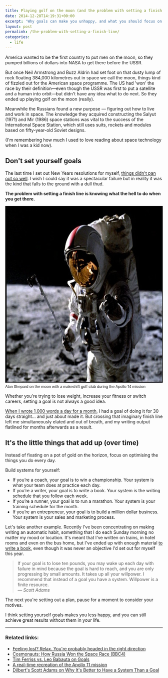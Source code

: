 ```yaml
---
title: Playing golf on the moon (and the problem with setting a finish line)
date: 2014-12-28T14:19:31+00:00
excerpt: 'Why goals can make you unhappy, and what you should focus on instead.'
layout: post
permalink: /the-problem-with-setting-a-finish-line/
categories:
  - life
---
```

America wanted to be the first country to put men on the moon, so they pumped billions of dollars into NASA to get there before the USSR.

But once Neil Armstrong and Buzz Aldrin had set foot on that dusty lump of rock floating 384,000 kilometres out in space we call the moon, things kind of fizzled out for the American space programme. The US had 'won' the race by their definition—even though the USSR was first to put a satellite and a human into orbit—but didn't have any idea what to do next. So they ended up playing golf on the moon (really).

Meanwhile the Russians found a new purpose — figuring out how to live and work in space. The knowledge they acquired constructing the Salyut (1971) and Mir (1986) space stations was vital to the success of the International Space Station, which still uses suits, rockets and modules based on fifty-year-old Soviet designs.

(I'm remembering how much I used to love reading about space technology when I was a kid now).

<h2 id="dontsetyourselfgoals">Don't set yourself goals</h2>

The last time I set out New Years resolutions for myself, <a href="http://greig.cc/i-never-finish-anyth">things didn't pan out so well</a>. I wish I could say it was a spectacular failure but in reality it was the kind that falls to the ground with a dull thud.

<strong>The problem with setting a finish line is knowing what the hell to do when you get there.</strong>

<img src="/media/golf-on-moon.jpg" alt="" width="750" height="563" class="alignnone size-full wp-image-1932" />
<small>Alan Shepard on the moon with a makeshift golf club during the Apollo 14 mission</small>

Whether you're trying to lose weight, increase your fitness or switch careers, setting a goal is not always a good idea.

<a href="http://greig.cc/writing-1000-words-daily-accountability-hack">When I wrote 1,000 words a day for a month</a>, I had a goal of doing it for 30 days straight... and just about made it. But crossing that imaginary finish line left me simultaneously elated and out of breath, and my writing output flatlined for months afterwards as a result.

<h2 id="itsthelittlethingsthataddupovertime">It's the little things that add up (over time)</h2>

Instead of fixating on a pot of gold on the horizon, focus on optimising the things you do every day.

Build systems for yourself:

<ul>
<li>If you’re a coach, your goal is to win a championship. Your system is what your team does at practice each day.</li>
<li>If you’re a writer, your goal is to write a book. Your system is the writing schedule that you follow each week.</li>
<li>If you’re a runner, your goal is to run a marathon. Your system is your training schedule for the month.</li>
<li>If you’re an entrepreneur, your goal is to build a million dollar business. Your system is your sales and marketing process.</li>
</ul>

Let's take another example. Recently I've been concentrating on making writing an automatic habit, something that I do each Sunday morning no matter my mood or location. It's meant that I've written on trains, in hotel rooms and even on the bus home, but I've ended up with enough material <a href="https://gum.co/reset-your-brain">to write a book</a>, even though it was never an objective I'd set out for myself this year.

<blockquote>
  If your goal is to lose ten pounds, you may wake up each day with failure in mind because the goal is hard to reach, and you are only progressing by small amounts. It takes up all your willpower. I recommend that instead of a goal you have a system. Willpower is a finite resource. <br>
  <em>— Scott Adams</em>
</blockquote>

The next you're setting out a plan, pause for a moment to consider your motives.

I think setting yourself goals makes you less happy, and you can still achieve great results without them in your life.

<hr />

<h3 id="relatedlinks">Related links:</h3>

<ul>
<li><a href="http://greig.cc/feeling-lost-relax-youre-probably-headed-in-the-right-direction">Feeling lost? Relax. You're probably headed in the right direction</a></li>
<li><a href="http://www.bbc.co.uk/iplayer/episode/b04lcxms/cosmonauts-how-russia-won-the-space-race">Cosmonauts: How Russia Won the Space Race (BBC4)</a></li>
<li><a href="https://vimeo.com/53629816">Tim Ferriss vs. Leo Babauta on Goals</a></li>
<li><a href="http://www.wechoosethemoon.org/">A real-time recreation of the Apollo 11 mission</a></li>
<li><a href="http://www.inc.com/john-boitnott/dilbert-s-scott-adams-on-why-it-s-better-to-have-a-system-than-a-goal.html">Dilbert's Scott Adams on Why It's Better to Have a System Than a Goal</a></li>
</ul>
